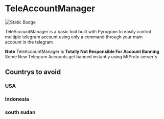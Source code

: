 # TeleAccountManager
![Static Badge](https://img.shields.io/badge/Python-green?logo=Python)

TeleAccountManager is a basic tool built
with Pyrogram to easily control multiple
telegram account using only a command through
your main account in the telegram

**Note** TeleAccountManager
is **Totally Not Responsible For Account Banning**
Some New Telegram Accounts get banned instantly
using MtProto server's

## Countrys to avoid
### USA
### Indonesia
### south sudan
